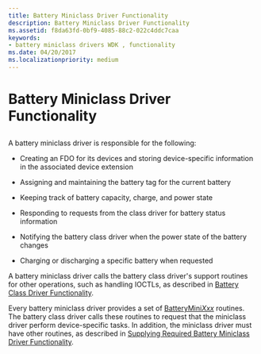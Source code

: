 ```yaml
---
title: Battery Miniclass Driver Functionality
description: Battery Miniclass Driver Functionality
ms.assetid: f8da63fd-0bf9-4085-88c2-022c4ddc7caa
keywords:
- battery miniclass drivers WDK , functionality
ms.date: 04/20/2017
ms.localizationpriority: medium
---
```


# Battery Miniclass Driver Functionality


## <span id="ddk_battery_miniclass_driver_functionality_dg"></span><span id="DDK_BATTERY_MINICLASS_DRIVER_FUNCTIONALITY_DG"></span>


A battery miniclass driver is responsible for the following:

-   Creating an FDO for its devices and storing device-specific information in the associated device extension

-   Assigning and maintaining the battery tag for the current battery

-   Keeping track of battery capacity, charge, and power state

-   Responding to requests from the class driver for battery status information

-   Notifying the battery class driver when the power state of the battery changes

-   Charging or discharging a specific battery when requested

A battery miniclass driver calls the battery class driver's support routines for other operations, such as handling IOCTLs, as described in [Battery Class Driver Functionality](battery-class-driver-functionality.md).

Every battery miniclass driver provides a set of [BatteryMini*Xxx*](https://msdn.microsoft.com/library/windows/hardware/ff536286) routines. The battery class driver calls these routines to request that the miniclass driver perform device-specific tasks. In addition, the miniclass driver must have other routines, as described in [Supplying Required Battery Miniclass Driver Functionality](supplying-required-battery-miniclass-driver-functionality.md).

 

 




